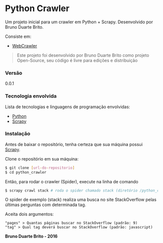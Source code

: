 # Python Crawler

Um projeto inicial para um crawler em Python + Scrapy. Desenvolvido por Bruno Duarte Brito.

Consiste em:

  * [WebCrawler](https://bitbucket.org/brunodb3/websitestarter)

> Este projeto foi desenvolvido por Bruno Duarte Brito como projeto Open-Source, seu código é livre para edições e distribuição

### Versão
0.0.1

### Tecnologia envolvida

Lista de tecnologias e linguagens de programação envolvidas:

* [Python](http://python.org/)
* [Scrapy](http://scrapy.org/)

### Instalação

Antes de baixar o repositório, tenha certeza que sua máquina possui [Scrapy](https://scrapy.org).

Clone o repositório em sua máquina:

```sh
$ git clone [url-do-repositorio]
$ cd python_crawler
```

Então, para rodar o crawler (Spider), execute na linha de comando

```sh
$ scrapy crawl stack # roda o spider chamado stack (diretório /python_crawler/spiders/stack_spider.py)
```

O spider de exemplo (stack) realiza uma busca no site StackOverflow pelas últimas perguntas com determinada tag.

Aceita dois argumentos:

```
"pages" > Quantas páginas buscar no StackOverflow (padrão: 9)
"tag" > Qual tag deverá buscar no StackOverflow (padrão: javascript)
```

**Bruno Duarte Brito - 2016**